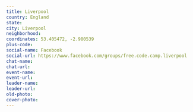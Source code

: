 ```yaml
---
title: Liverpool
country: England
state: 
city: Liverpool
neighborhood: 
coordinates: 53.405472, -2.980539
plus-code:
social-name: Facebook
social-url: https://www.facebook.com/groups/free.code.camp.liverpool
chat-name:
chat-url:
event-name:
event-url:
leader-name:
leader-url:
old-photo: 
cover-photo:
---
```


